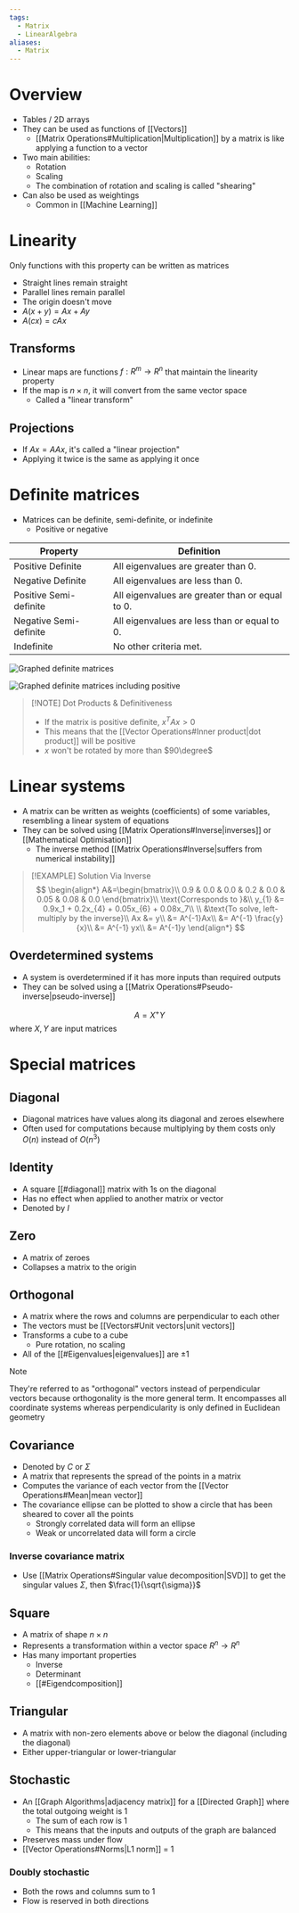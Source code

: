 ```yaml
---
tags:
  - Matrix
  - LinearAlgebra
aliases:
  - Matrix
---
```

# Overview
- Tables / 2D arrays
- They can be used as functions of [[Vectors]]
	- [[Matrix Operations#Multiplication|Multiplication]] by a matrix is like applying a function to a vector
- Two main abilities:
	- Rotation
	- Scaling
	- The combination of rotation and scaling is called "shearing"
- Can also be used as weightings
	- Common in [[Machine Learning]]

# Linearity
Only functions with this property can be written as matrices
- Straight lines remain straight
- Parallel lines remain parallel
- The origin doesn't move
- $A(x + y) = Ax + Ay$
- $A(cx) = cAx$

## Transforms
- Linear maps are functions $f: R^{m} \rightarrow R^{n}$ that maintain the linearity property
- If the map is $n \times n$, it will convert from the same vector space
	- Called a "linear transform"

## Projections
- If $Ax = AAx$, it's called a "linear projection"
- Applying it twice is the same as applying it once

# Definite matrices
- Matrices can be definite, semi-definite, or indefinite
	- Positive or negative

| Property               | Definition                                           |
|------------------------|------------------------------------------------------|
| Positive Definite      | All eigenvalues are greater than 0.                  |
| Negative Definite      | All eigenvalues are less than 0.                     |
| Positive Semi-definite| All eigenvalues are greater than or equal to 0.       |
| Negative Semi-definite| All eigenvalues are less than or equal to 0.          |
| Indefinite             | No other criteria met.                                |

![Graphed definite matrices](https://brickisland.net/cs177/wp-content/uploads/2011/11/ddg_definiteness.svg)

![Graphed definite matrices including positive](https://gregorygundersen.com/image/definiteness/definiteness.png)

> [!NOTE] Dot Products & Definitiveness
> - If the matrix is positive definite, $x^{T}Ax > 0$
> - This means that the [[Vector Operations#Inner product|dot product]] will be positive
> - $x$ won't be rotated by more than $90\degree$

# Linear systems
- A matrix can be written as weights (coefficients) of some variables, resembling a linear system of equations
- They can be solved using [[Matrix Operations#Inverse|inverses]] or [[Mathematical Optimisation]]
	- The inverse method [[Matrix Operations#Inverse|suffers from numerical instability]]

> [!EXAMPLE] Solution Via Inverse
> $$
> \begin{align*}
A&=\begin{bmatrix}\\
0.9 & 0.0 & 0.0 & 0.2 & 0.0 & 0.05 & 0.08 & 0.0
\end{bmatrix}\\
\text{Corresponds to }&\\
y_{1} &= 0.9x_1 + 0.2x_{4} + 0.05x_{6} + 0.08x_7\\
\\
&\text{To solve, left-multiply by the inverse}\\
Ax &= y\\
&= A^{-1}Ax\\
&= A^{-1} \frac{y}{x}\\
&= A^{-1} yx\\
&= A^{-1}y
\end{align*}
> $$

## Overdetermined systems
- A system is overdetermined if it has more inputs than required outputs
- They can be solved using a [[Matrix Operations#Pseudo-inverse|pseudo-inverse]]

$$A = X^+ Y$$
where $X,Y$ are input matrices

# Special matrices
## Diagonal
- Diagonal matrices have values along its diagonal and zeroes elsewhere
- Often used for computations because multiplying by them costs only $O(n)$ instead of $O(n^3)$

## Identity
- A square [[#diagonal]] matrix with 1s on the diagonal
- Has no effect when applied to another matrix or vector
- Denoted by $I$

## Zero
- A matrix of zeroes
- Collapses a matrix to the origin

## Orthogonal
- A matrix where the rows and columns are perpendicular to each other
- The vectors must be [[Vectors#Unit vectors|unit vectors]]
- Transforms a cube to a cube
	- Pure rotation, no scaling
- All of the [[#Eigenvalues|eigenvalues]] are $\pm 1$

> [!NOTE]
> They're referred to as "orthogonal" vectors instead of perpendicular vectors because orthogonality is the more general term. It encompasses all coordinate systems whereas perpendicularity is only defined in Euclidean geometry

## Covariance
- Denoted by $C$ or $\Sigma$
 - A matrix that represents the spread of the points in a matrix
 - Computes the variance of each vector from the [[Vector Operations#Mean|mean vector]]
 - The covariance ellipse can be plotted to show a circle that has been sheared to cover all the points
	 - Strongly correlated data will form an ellipse
	 - Weak or uncorrelated data will form a circle

### Inverse covariance matrix
- Use [[Matrix Operations#Singular value decomposition|SVD]] to get the singular values $\Sigma$, then $\frac{1}{\sqrt{\sigma}}$

## Square
- A matrix of shape $n \times n$
- Represents a transformation within a vector space $R^{n} \rightarrow R^n$
- Has many important properties
	- Inverse
	- Determinant
	- [[#Eigendcomposition]]

## Triangular
- A matrix with non-zero elements above or below the diagonal (including the diagonal)
- Either upper-triangular or lower-triangular

## Stochastic
- An [[Graph Algorithms|adjacency matrix]] for a [[Directed Graph]] where the total outgoing weight is 1
	- The sum of each row is 1
	- This means that the inputs and outputs of the graph are balanced
- Preserves mass under flow
- [[Vector Operations#Norms|L1 norm]] = 1

### Doubly stochastic
- Both the rows and columns sum to 1
- Flow is reserved in both directions
